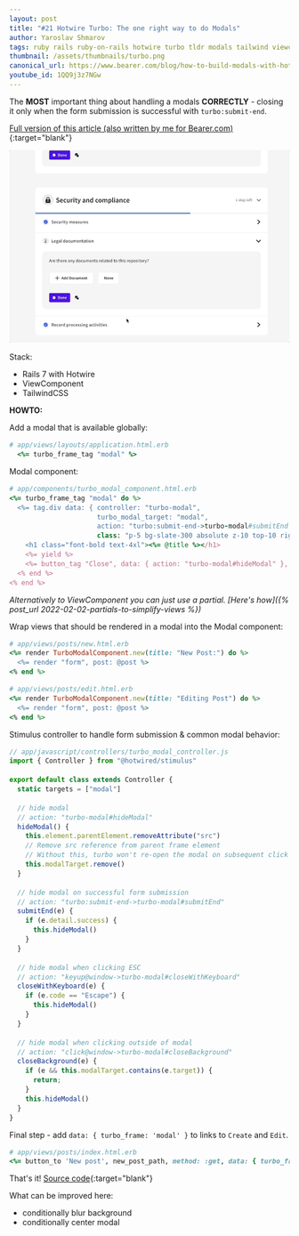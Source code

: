 ```yaml
---
layout: post
title: "#21 Hotwire Turbo: The one right way to do Modals"
author: Yaroslav Shmarov
tags: ruby rails ruby-on-rails hotwire turbo tldr modals tailwind viewcomponent
thumbnail: /assets/thumbnails/turbo.png
canonical_url: https://www.bearer.com/blog/how-to-build-modals-with-hotwire-turbo-frames-stimulusjs
youtube_id: 1QQ9j3z7NGw
---
```


The **MOST** important thing about handling a modals **CORRECTLY** - closing it only when the form submission is successful with `turbo:submit-end`.

[Full version of this article (also written by me for Bearer.com)](https://www.bearer.com/blog/how-to-build-modals-with-hotwire-turbo-frames-stimulusjs){:target="blank"}

![good-modal-example](/assets/images/good-modal-example.gif)

Stack:
* Rails 7 with Hotwire
* ViewComponent
* TailwindCSS

**HOWTO:**

Add a modal that is available globally:

```ruby
# app/views/layouts/application.html.erb
  <%= turbo_frame_tag "modal" %>
```

Modal component:

```ruby
# app/components/turbo_modal_component.html.erb
<%= turbo_frame_tag "modal" do %>
  <%= tag.div data: { controller: "turbo-modal",
                      turbo_modal_target: "modal",
                      action: "turbo:submit-end->turbo-modal#submitEnd keyup@window->turbo-modal#closeWithKeyboard click@window->turbo-modal#closeBackground" },
                      class: "p-5 bg-slate-300 absolute z-10 top-10 right-10 rounded-md w-96 break-words" do %>
    <h1 class="font-bold text-4xl"><%= @title %></h1>
    <%= yield %>
    <%= button_tag "Close", data: { action: "turbo-modal#hideModal" }, type: "button", class: "rounded-lg py-3 px-5 bg-red-600 text-white" %>
  <% end %>
<% end %>
```

*Alternatively to ViewComponent you can just use a partial. [Here's how]({% post_url 2022-02-02-partials-to-simplify-views %})*

Wrap views that should be rendered in a modal into the Modal component:

```ruby
# app/views/posts/new.html.erb
<%= render TurboModalComponent.new(title: "New Post:") do %>
  <%= render "form", post: @post %>
<% end %>
```

```ruby
# app/views/posts/edit.html.erb
<%= render TurboModalComponent.new(title: "Editing Post") do %>
  <%= render "form", post: @post %>
<% end %>
```

Stimulus controller to handle form submission & common modal behavior:

```js
// app/javascript/controllers/turbo_modal_controller.js
import { Controller } from "@hotwired/stimulus"

export default class extends Controller {
  static targets = ["modal"]

  // hide modal
  // action: "turbo-modal#hideModal"
  hideModal() {
    this.element.parentElement.removeAttribute("src")
    // Remove src reference from parent frame element
    // Without this, turbo won't re-open the modal on subsequent click
    this.modalTarget.remove()
  }

  // hide modal on successful form submission
  // action: "turbo:submit-end->turbo-modal#submitEnd"
  submitEnd(e) {
    if (e.detail.success) {
      this.hideModal()
    }
  }

  // hide modal when clicking ESC
  // action: "keyup@window->turbo-modal#closeWithKeyboard"
  closeWithKeyboard(e) {
    if (e.code == "Escape") {
      this.hideModal()
    }
  }

  // hide modal when clicking outside of modal
  // action: "click@window->turbo-modal#closeBackground"
  closeBackground(e) {
    if (e && this.modalTarget.contains(e.target)) {
      return;
    }
    this.hideModal()
  }
}
```

Final step - add `data: { turbo_frame: 'modal' }` to links to `Create` and `Edit`.

```ruby
# app/views/posts/index.html.erb
<%= button_to 'New post', new_post_path, method: :get, data: { turbo_frame: 'modal' }, class: "rounded-lg py-3 px-5 bg-blue-600 text-white block font-medium" %>
```

That's it! [Source code](https://github.com/corsego/63-hotwire-modals){:target="blank"}

What can be improved here:
* conditionally blur background
* conditionally center modal